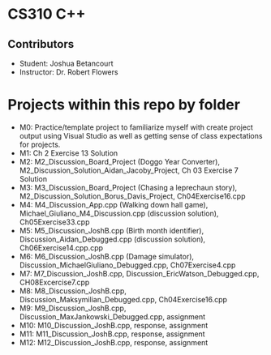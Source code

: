 # CS310 C++

## Contributors
- Student: Joshua Betancourt
- Instructor: Dr. Robert Flowers


# Projects within this repo by folder
- M0: Practice/template project to familiarize myself with create project output using Visual Studio as well as getting sense of class expectations for projects.
- M1: Ch 2 Exercise 13 Solution
- M2: M2_Discussion_Board_Project (Doggo Year Converter), M2_Discussion_Solution_Aidan_Jacoby_Project, Ch 03 Exercise 7 Solution
- M3: M3_Discussion_Board_Project (Chasing a leprechaun story), M2_Discussion_Solution_Borus_Davis_Project, Ch04Exercise16.cpp
- M4: M4_Discussion_App.cpp (Walking down hall game), Michael_Giuliano_M4_Discussion.cpp (discussion solution), Ch05Exercise33.cpp
- M5: M5_Discussion_JoshB.cpp (Birth month identifier), Discussion_Aidan_Debugged.cpp (discussion solution), Ch06Exercise14.cpp.cpp 
- M6: M6_Discussion_JoshB.cpp (Damage simulator), Discussion_MichaelGiuliano_Debugged.cpp, Ch07Exercise4.cpp
- M7: M7_Discussion_JoshB.cpp, Discussion_EricWatson_Debugged.cpp, CH08Excercise7.cpp
- M8: M8_Discussion_JoshB.cpp, Discussion_Maksymilian_Debugged.cpp, Ch04Exercise16.cpp
- M9: M9_Discussion_JoshB.cpp, Discussion_MaxJankowski_Debugged.cpp, assignment
- M10: M10_Discussion_JoshB.cpp, response, assignment
- M11: M11_Discussion_JoshB.cpp, response, assignment
- M12: M12_Discussion_JoshB.cpp, response, assignment